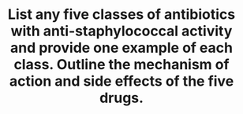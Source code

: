 ---
title: "List any five classes of antibiotics with anti-staphylococcal activity and provide one example of each class. Outline the mechanism of action and side effects of the five drugs."
entityType: SAQ
exam: PEX
college: CICM
year: 2022
sitting: B
question: 09
passRate: 82
EC_expectedDomains:
- "examples of antibiotics from different categories of mechanism of action"
- "describe specific side effects relevant or unique to that antibiotic"
EC_extraCredit:
- "the use of a tabular format as an answer template resulted in answers scoring marks in most time efficient manner"
EC_errorsCommon:
- "Mechanisms of action that were generic in terms of site of action attracted fewer marks."
- "Some examples of antibiotics that candidates provided were not anti-staphylococcal antibiotics (eg; Benzyl Penicillin, Clavulanic acid)."
- "many papers showed a lack of detail regarding the precise mechanism of action of penicillins particularly around inhibition of transpeptidases whilst the use of non-specific side effects such as nausea vomiting and diarrhoea did not attract marks."
---
